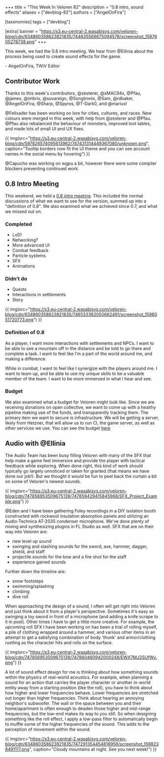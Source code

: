 +++
title = "This Week In Veloren 82"
description = "0.8 intro, sound effects"
aliases = ["devblog-82"]
authors = ["AngelOnFira"]

[taxonomies]
tags = ["devblog"]

[extra]
banner = "https://s3.eu-central-2.wasabisys.com/veloren-blog/cdn/634860358623821835/744635568675094578/screenshot_1597605278738.png"
+++

This week, we had the 0.8 intro meeting. We hear from @Ellinia about the process
being used to create sound effects for the game.

\- AngelOnFira, TWiV Editor

## Contributor Work

Thanks to this week's contributors, @zesterer, @xMAC94x, @Pfau, @james, @imbris,
@sovareign, @Songtronix, @Sam, @rdbaker, @AngelOnFira, @Sharp, @Spyros,
@T-Dark0, and @marius!

@Felixader has been working on lore for cities, cultures, and races. New colours
were merged in this week, with help from @zesterer and @Pfau. @Pfau also
rebalanced the behaviour of monsters, improved loot tables, and made lots of
small UI and UX fixes.

{{
  img(src="https://s3.eu-central-2.wasabisys.com/veloren-blog/cdn/597826574095613962/747431314449367080/unknown.png",
  caption="Tooltip borders now fit the UI theme and you can see account names in
  the social menu by hovering")
}}

@Capucho was working on wgpu a bit, however there were some compiler blockers
preventing continued work.

## 0.8 Intro Meeting

This weekend, we held a [0.8 intro
meeting](https://docs.google.com/document/d/187xtMIXdOl43lUprSIad09FNmAs4kSIVfbjwtGdG0NY/edit?usp=sharing).
This included the normal discussions of what we want to see for the version,
summed up into a "definition of 0.8". We also examined what we achieved since
0.7, and what we missed out on.

### Completed

- LoD!
- Networking?
- More advanced UI
- Combat feedback
- Particle systems
- SFX
- Animations

### Didn’t do

- Quests
- Interactions in settlements
- Story

{{
  img(src="https://s3.eu-central-2.wasabisys.com/veloren-blog/cdn/634860358623821835/746533362050662491/screenshot_1598051720773.png")
}}

### Definition of 0.8

As a player, I want more interactions with settlements and NPCs. I want to be
able to see a mountain off in the distance and be told to go there and complete
a task. I want to feel like I’m a part of the world around me, and making a
difference.

While in combat, I want to feel like I synergize with the players around me. I
want to team up, and be able to use my unique skills to be a valuable member of
the team. I want to be more immersed in what I hear and see.

### Budget

We also examined what a budget for Veloren might look like. Since we are
receiving donations on open collective, we want to come up with a healthy
pipeline making use of the funds, and transparently tracking them. The primary
item we want to secure is infrastructure. We will be getting a server, likely
from Hetzner, that will allow us to run CI, the game server, as well as other
services we use. You can see the budget
[here](https://docs.google.com/spreadsheets/d/1E9Kf2BNkrxw8g4PnoujOaOPxk0T80qlQ3o1caBc1Qg8/edit?usp=sharing)

## Audio with @Ellinia

The Audio Team has been busy filling Veloren with many of the SFX that help make
a game feel immersive and provide the player with tactical feedback while
exploring. When done right, this kind of work should typically go largely
unnoticed or taken for granted (that means we have done our job!). But we
thought it would be fun to peel back the curtain a bit on some of Veloren's
newest sounds.

{{
  img(src="https://s3.eu-central-2.wasabisys.com/veloren-blog/cdn/747856953509675139/747859429415845968/SFX_Project_Example.png")
}}

@Eden and I have been gathering Foley recordings in a DIY isolation booth
constructed with rockwool insulation absorption panels and utilizing an Audio-Technica AT-2035 condenser microphone. We've done plenty of mixing and
synthesizing plugins in FL Studio as well. SFX that are on their way into
Veloren are:

- new level up sound
- swinging and slashing sounds for the sword, axe, hammer, dagger, shield, and
  staff
- projectile sounds for the bow and a fire shot for the staff
- experience gained sounds

Further down the timeline are:

- snow footsteps
- swimming/splashing
- climbing
- dive roll

When approaching the design of a sound, I often will get right into Veloren and
just think about it from a player's perspective. Sometimes it's easy as swinging
a toy sword in front of a microphone (and adding a knife scrape to it in post).
Other times I have to get a little more creative. For example, the upcoming roll
SFX I have been working on has been a trial of rolling myself, a pile of
clothing wrapped around a hammer, and various other items in an attempt to get a
satisfying combination of body 'thunk' and armor/clothing rustling as the
character hits and rolls on the surface.

{{
  img(src="https://s3.eu-central-2.wasabisys.com/veloren-blog/cdn/747856953509675139/747860460942000248/EWX7MJ2SUfWv.png")
}}

A lot of sound effect design for me is thinking about how something sounds
within the physics of real-world acoustics. For example, when planning a sound
for an action that carries the player character or another in-world entity away
from a starting position (like the roll), you have to think about how higher and
lower frequencies behave. Lower frequencies are stretched out longer than higher
frequencies. Think about hearing an annoying neighbor's subwoofer. The wall or
the space between you and their home/apartment is often enough to deaden those
higher and mid-range frequencies, but the low-end makes its way to you still. So
when designing something like the roll effect, I apply a low-pass filter to
automatically begin to muffle some of the higher frequencies of the sound. This
adds to the perception of movement within the sound.

{{
  img(src="https://s3.eu-central-2.wasabisys.com/veloren-blog/cdn/634860358623821835/747291354454818956/screenshot_1598238491117.png",
  caption="Cloudy mountains at night. See you next week!")
}}
